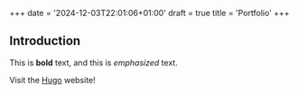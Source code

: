 +++
date = '2024-12-03T22:01:06+01:00'
draft = true
title = 'Portfolio'
+++
## Introduction

This is **bold** text, and this is *emphasized* text.

Visit the [Hugo](https://gohugo.io) website!